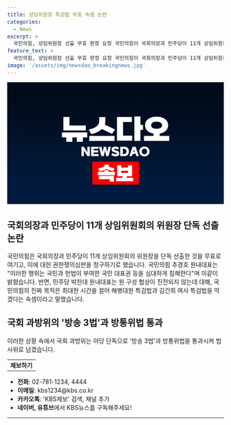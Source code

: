 ```yaml
---
title: 상임위원장 특검법 무효 속셈 논란
categories:
  - News
excerpt: >
  국민의힘, 상임위원장 선출 무효 판정 요청 국민의힘이 국회의장과 민주당이 11개 상임위원회의 위원장을 단독 선출한 것을 무효로 여기고, 헌법재판소에 권한쟁의심판을 청구하기로 했다. 국민의힘은 이를 국민 대표권 침해로 규정하며 민주당과의 갈등을 고조시키고 있다고 주장하고 있으며, 민주당은 이를 국민의힘의 시간 끌기 전략이라고 비판하고 있다. 이와 별개로 국회 과방위는 방송 3법과 방통위법을 야당 단독으로 통과시켜 법사위에 넘겼다.
feature_text: >
  국민의힘, 상임위원장 선출 무효 판정 요청 국민의힘이 국회의장과 민주당이 11개 상임위원회의 위원장을 단독 선출한 것을 무효로 여기고, 헌법재판소에 권한쟁의심판을 청구하기로 했다. 국민의힘은 이를 국민 대표권 침해로 규정하며 민주당과의 갈등을 고조시키고 있다고 주장하고 있으며, 민주당은 이를 국민의힘의 시간 끌기 전략이라고 비판하고 있다. 이와 별개로 국회 과방위는 방송 3법과 방통위법을 야당 단독으로 통과시켜 법사위에 넘겼다.
image: '/assets/img/newsdao_breakingnews.jpg'
---
```


<p><img src="/assets/img/newsdao_breakingnews.jpg" alt="implanttips 속보" /></p>

<h2 data-ke-size="size26">국회의장과 민주당이 11개 상임위원회의 위원장 단독 선출 논란</h2>

<p>국민의힘은 국회의장과 민주당이 11개 상임위원회의 위원장을 단독 선출한 것을 무효로 여기고, 이에 대한 권한쟁의심판을 청구하기로 했습니다. 국민의힘 추경호 원내대표는 "이러한 행위는 국민과 헌법이 부여한 국민 대표권 등을 심대하게 침해한다"며 이같이 밝혔습니다. 반면, 민주당 박찬대 원내대표는 원 구성 협상이 진전되지 않는데 대해, 국민의힘의 진짜 목적은 최대한 시간을 끌어 해병대원 특검법과 김건희 여사 특검법을 막겠다는 속셈이라고 말했습니다.</p>

<h2 data-ke-size="size26">국회 과방위의 '방송 3법'과 방통위법 통과</h2>

<p>이러한 상황 속에서 국회 과방위는 야당 단독으로 '방송 3법'과 방통위법을 통과시켜 법사위로 넘겼습니다. </p>

<table style="width: 100%;">
<tbody>
<tr>
<td style="text-align: center; height: 17px;"><b>제보하기</b></td>
</tr>
</tbody>
</table>

<ul>
<li><b>전화</b>: 02-781-1234, 4444</li>
<li><b>이메일</b>: kbs1234@kbs.co.kr</li>
<li><b>카카오톡</b>: 'KBS제보' 검색, 채널 추가</li>
<li><b>네이버, 유튜브</b>에서 KBS뉴스를 구독해주세요!</li>
</ul>

<hr>

